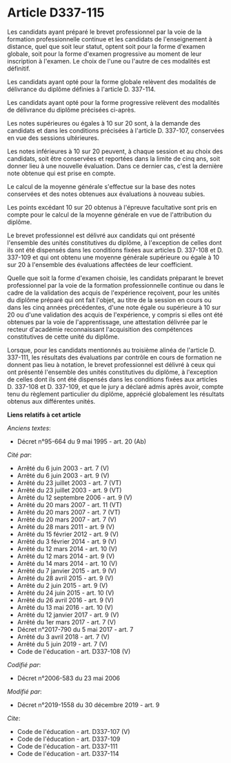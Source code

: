 # Article D337-115

Les candidats ayant préparé le brevet professionnel par la voie de la formation professionnelle continue et les candidats de
l'enseignement à distance, quel que soit leur statut, optent soit pour la forme d'examen globale, soit pour la forme d'examen
progressive au moment de leur inscription à l'examen. Le choix de l'une ou l'autre de ces modalités est définitif.

Les candidats ayant opté pour la forme globale relèvent des modalités de délivrance du diplôme définies à l'article D.
337-114.

Les candidats ayant opté pour la forme progressive relèvent des modalités de délivrance du diplôme précisées ci-après.

Les notes supérieures ou égales à 10 sur 20 sont, à la demande des candidats et dans les conditions précisées à l'article D.
337-107, conservées en vue des sessions ultérieures.

Les notes inférieures à 10 sur 20 peuvent, à chaque session et au choix des candidats, soit être conservées et reportées dans
la limite de cinq ans, soit donner lieu à une nouvelle évaluation. Dans ce dernier cas, c'est la dernière note obtenue qui
est prise en compte.

Le calcul de la moyenne générale s'effectue sur la base des notes conservées et des notes obtenues aux évaluations à nouveau
subies.

Les points excédant 10 sur 20 obtenus à l'épreuve facultative sont pris en compte pour le calcul de la moyenne générale en
vue de l'attribution du diplôme.

Le brevet professionnel est délivré aux candidats qui ont présenté l'ensemble des unités constitutives du diplôme, à
l'exception de celles dont ils ont été dispensés dans les conditions fixées aux articles D. 337-108 et D. 337-109 et qui ont
obtenu une moyenne générale supérieure ou égale à 10 sur 20 à l'ensemble des évaluations affectées de leur coefficient.

Quelle que soit la forme d'examen choisie, les candidats préparant le brevet professionnel par la voie de la formation
professionnelle continue ou dans le cadre de la validation des acquis de l'expérience reçoivent, pour les unités du diplôme
préparé qui ont fait l'objet, au titre de la session en cours ou dans les cinq années précédentes, d'une note égale ou
supérieure à 10 sur 20 ou d'une validation des acquis de l'expérience, y compris si elles ont été obtenues par la voie de
l'apprentissage, une attestation délivrée par le recteur d'académie reconnaissant l'acquisition des compétences constitutives
de cette unité du diplôme.

Lorsque, pour les candidats mentionnés au troisième alinéa de l'article D. 337-111, les résultats des évaluations par
contrôle en cours de formation ne donnent pas lieu à notation, le brevet professionnel est délivré à ceux qui ont présenté
l'ensemble des unités constitutives du diplôme, à l'exception de celles dont ils ont été dispensés dans les conditions fixées
aux articles D. 337-108 et D. 337-109, et que le jury a déclaré admis après avoir, compte tenu du règlement particulier du
diplôme, apprécié globalement les résultats obtenus aux différentes unités.

**Liens relatifs à cet article**

_Anciens textes_:

  - Décret n°95-664 du 9 mai 1995 - art. 20 (Ab)

_Cité par_:

  - Arrêté du 6 juin 2003 - art. 7 (V)
  - Arrêté du 6 juin 2003 - art. 9 (V)
  - Arrêté du 23 juillet 2003 - art. 7 (VT)
  - Arrêté du 23 juillet 2003 - art. 9 (VT)
  - Arrêté du 12 septembre 2006 - art. 9 (V)
  - Arrêté du 20 mars 2007 - art. 11 (VT)
  - Arrêté du 20 mars 2007 - art. 7 (VT)
  - Arrêté du 20 mars 2007 - art. 7 (V)
  - Arrêté du 28 mars 2011 - art. 9 (V)
  - Arrêté du 15 février 2012 - art. 9 (V)
  - Arrêté du 3 février 2014 - art. 9 (V)
  - Arrêté du 12 mars 2014 - art. 10 (V)
  - Arrêté du 12 mars 2014 - art. 9 (V)
  - Arrêté du 14 mars 2014 - art. 10 (V)
  - Arrêté du 7 janvier 2015 - art. 9 (V)
  - Arrêté du 28 avril 2015 - art. 9 (V)
  - Arrêté du 2 juin 2015 - art. 9 (V)
  - Arrêté du 24 juin 2015 - art. 10 (V)
  - Arrêté du 26 avril 2016 - art. 9 (V)
  - Arrêté du 13 mai 2016 - art. 10 (V)
  - Arrêté du 12 janvier 2017 - art. 9 (V)
  - Arrêté du 1er mars 2017 - art. 7 (V)
  - Décret n°2017-790 du 5 mai 2017 - art. 7
  - Arrêté du 3 avril 2018 - art. 7 (V)
  - Arrêté du 5 juin 2019 - art. 7 (V)
  - Code de l'éducation - art. D337-108 (V)

_Codifié par_:

  - Décret n°2006-583 du 23 mai 2006

_Modifié par_:

  - Décret n°2019-1558 du 30 décembre 2019 - art. 9

_Cite_:

  - Code de l'éducation - art. D337-107 (V)
  - Code de l'éducation - art. D337-109
  - Code de l'éducation - art. D337-111
  - Code de l'éducation - art. D337-114
